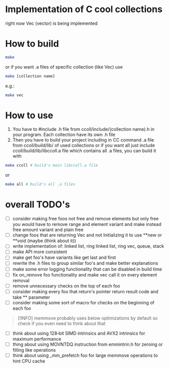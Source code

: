 # Implementation of C cool collections
right now Vec (vector) is being implemented
# How to build
```bash
make
```
or if you want .a files of specific collection (like Vec) use
```bash
make [collection name]
```
e.g.:
```bash
make vec 
```
# How to use
1. You have to #include .h file from ccoll/include/(collection name).h in your program. Each
collection have its own .h file
2. Then you have to build your project including in CC command .a file from ccoll/build/lib/ of used collections or if you
want all just include ccoll/build/lib/libccoll.a file which contains all .a files, you can build it with 
```bash
make ccoll # build's main libccoll.a file
```
or
```bash
make all # build's all .a files
```
# overall TODO's
- [ ] consider making free foos not free and remove elements but only free you would have to remove
  range and element variant and make instead free amount variant and plain free
- [ ] change foos that are returning Vec and not Initializing it to use **new or **void (maybe
(think about it))
- [ ] write implementation of: linked list, ring linked list, ring vec, queue, stack
- [ ] make API more consistent
- [ ] make get foo's have variants like get last and first
- [ ] rewrite the .h files to group similar foo's and make better explanations
- [ ] make some error logging functionality that can be disabled in build time
- [ ] fix on_remove foo functionality and make vec call it on every element removal
- [ ] remove unnecessary checks on the top of each foo
- [ ] consider making every foo that return's pointer return result code and take ** parameter
- [ ] consider making some sort of macro for checks on the beginning of each foo
> [!INFO] memmove probably uses below optimizations by default so check if you even need to think
> about that 
- [ ] think about using 128‑bit SIMD intrinsics and AVX2 intrinsics for maximum performance
- [ ] thing about using MOVNTDQ instruction from emmintrin.h for zeroing or filling like operations
- [ ] think about using _mm_prefetch foo for large memmove operations to hint CPU cache
